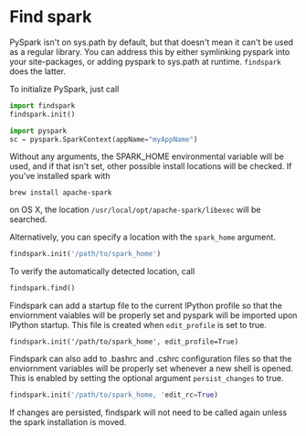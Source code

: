 # Find spark

PySpark isn't on sys.path by default, but that doesn't mean it can't be used as a regular library.
You can address this by either symlinking pyspark into your site-packages,
or adding pyspark to sys.path at runtime. `findspark` does the latter.

To initialize PySpark, just call

```python
import findspark
findspark.init()

import pyspark
sc = pyspark.SparkContext(appName="myAppName")
```

Without any arguments, the SPARK_HOME environmental variable will be used,
and if that isn't set, other possible install locations will be checked. If
you've installed spark with

    brew install apache-spark

on OS X, the location `/usr/local/opt/apache-spark/libexec` will be searched.

Alternatively, you can specify a location with the `spark_home` argument.

```python
findspark.init('/path/to/spark_home')
```

To verify the automatically detected location, call

```python
findspark.find()
```

Findspark can add a startup file to the current IPython profile so that the enviornment vaiables will be properly set and pyspark will be imported upon IPython startup. This file is created when `edit_profile` is set to true.

```ipython --profile=myprofile
findspark.init('/path/to/spark_home', edit_profile=True)
```

Findspark can also add to .bashrc and .cshrc configuration files so that the enviornment variables will be properly set whenever a new shell is opened. This is enabled by setting the optional argument `persist_changes` to true.

```python
findspark.init('/path/to/spark_home, 'edit_rc=True)
```

If changes are persisted, findspark will not need to be called again unless the spark installation is moved.
